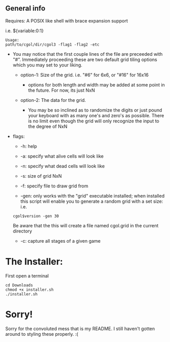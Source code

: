 ## General info
Requires: A POSIX like shell with brace expansion support

i.e. ${variable:0:1}
```
Usage:
path/to/cgol/dir/cgol3 -flag1 -flag2 -etc
```

* You may notice that the first couple lines of the file are preceeded with "#". Immediately proceeding these are two default grid tiling options which you may set to your liking.

  * option-1: Size of the grid. i.e. "#6" for 6x6, or "#16" for 16x16
  
     * options for both length and width may be added at some point in the future. For now, its just NxN

  * option-2: The data for the grid.
  
     * You may be so inclined as to randomize the digits or just pound your keyboard with as many one's and zero's as possible. There is no limit even though the grid will only recognize the input to the degree of NxN

* flags:

  * -h: help
  
  * -a: specify what alive cells will look like
  
  * -n: specify what dead cells will look like
  
  * -s: size of grid NxN
  
  * -f: specify file to draw grid from
  
  * -gen: only works with the "grid" executable installed; when installed this script will enable you to generate a random grid with a set size: i.e. 
  ```
  cgol$version -gen 30
  ```
  Be aware that the this will create a file named cgol.grid in the current directory
  
  * -c: capture all stages of a given game

# The Installer:

First open a terminal

```
cd Downloads
chmod +x installer.sh
./installer.sh
```

# Sorry!
Sorry for the convoluted mess that is my README. I still haven't gotten around to styling these properly. :(
